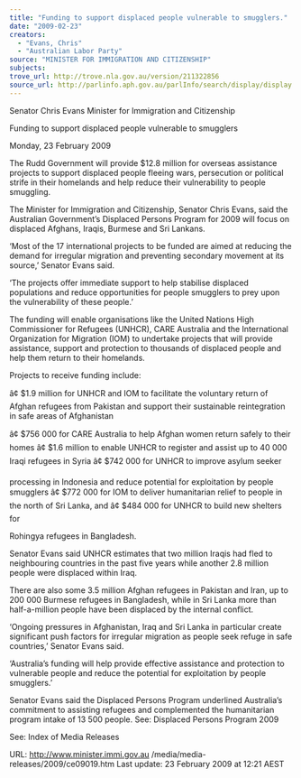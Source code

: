 ```yaml
---
title: "Funding to support displaced people vulnerable to smugglers."
date: "2009-02-23"
creators:
  - "Evans, Chris"
  - "Australian Labor Party"
source: "MINISTER FOR IMMIGRATION AND CITIZENSHIP"
subjects:
trove_url: http://trove.nla.gov.au/version/211322856
source_url: http://parlinfo.aph.gov.au/parlInfo/search/display/display.w3p;query=Id%3A%22media/pressrel/HK4U6%22
---
```


 Senator Chris Evans  Minister for Immigration and Citizenship 

 

 Funding to support displaced people vulnerable to smugglers 

 Monday, 23 February 2009 

 The Rudd Government will provide $12.8 million for overseas assistance projects to  support displaced people fleeing wars, persecution or political strife in their  homelands and help reduce their vulnerability to people smuggling. 

 The Minister for Immigration and Citizenship, Senator Chris Evans, said the  Australian Government’s Displaced Persons Program for 2009 will focus on  displaced Afghans, Iraqis, Burmese and Sri Lankans. 

 ‘Most of the 17 international projects to be funded are aimed at reducing the demand  for irregular migration and preventing secondary movement at its source,’ Senator  Evans said. 

 ‘The projects offer immediate support to help stabilise displaced populations and  reduce opportunities for people smugglers to prey upon the vulnerability of these  people.’ 

 The funding will enable organisations like the United Nations High Commissioner for  Refugees (UNHCR), CARE Australia and the International Organization for Migration  (IOM) to undertake projects that will provide assistance, support and protection to  thousands of displaced people and help them return to their homelands.  

 Projects to receive funding include: 

 â¢ $1.9 million for UNHCR and IOM to facilitate the  voluntary return of Afghan refugees from Pakistan  and support their sustainable reintegration in safe  areas of Afghanistan  

 â¢ $756 000 for CARE Australia to help Afghan  women return safely to their homes   â¢ $1.6 million to enable UNHCR to register and  assist up to 40 000 Iraqi refugees in Syria   â¢ $742 000 for UNHCR to improve asylum seeker 

 processing in Indonesia and reduce potential for  exploitation by people smugglers   â¢ $772 000 for IOM to deliver humanitarian relief to  people in the north of Sri Lanka, and   â¢ $484 000 for UNHCR to build new shelters for 

 Rohingya refugees in Bangladesh.  

 Senator Evans said UNHCR estimates that two million Iraqis had fled to  neighbouring countries in the past five years while another 2.8 million people were  displaced within Iraq.  

 There are also some 3.5 million Afghan refugees in Pakistan and Iran, up to 200 000  Burmese refugees in Bangladesh, while in Sri Lanka more than half-a-million people  have been displaced by the internal conflict. 

 ‘Ongoing pressures in Afghanistan, Iraq and Sri Lanka in particular create significant  push factors for irregular migration as people seek refuge in safe countries,’ Senator  Evans said. 

 ‘Australia’s funding will help provide effective assistance and protection to vulnerable  people and reduce the potential for exploitation by people smugglers.’ 

 Senator Evans said the Displaced Persons Program underlined Australia’s  commitment to assisting refugees and complemented the humanitarian program  intake of 13 500 people.   See: Displaced Persons Program 2009 

 

 See:  Index of Media Releases 

 URL: http://www.minister.immi.gov.au /media/media-releases/2009/ce09019.htm   Last update: 23 February 2009 at 12:21 AEST  

 

